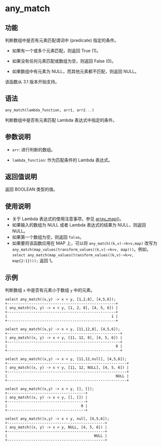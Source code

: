 # any_match

## 功能

判断数组中是否有元素匹配谓词中 (predicate) 指定的条件。

- 如果有一个或多个元素匹配，则返回 True (1)。

- 如果没有任何元素匹配或数组为空，则返回 False (0)。

- 如果数组中有元素为 NULL，而其他元素都不匹配，则返回 NULL。

该函数从 3.1 版本开始支持。

## 语法

```Haskell
any_match(lambda_function, arr1, arr2...)
```

判断数组中是否有元素匹配 Lambda 表达式中指定的条件。

## 参数说明

- `arr`: 进行判断的数组。

- `lambda_function`: 作为匹配条件的 Lambda 表达式。

## 返回值说明

返回 BOOLEAN 类型的值。

## 使用说明

- 关于 Lambda 表达式的使用注意事项，参见 [array_map()](array_map.md)。
- 如果输入的数组为 NULL 或者 Lambda 表达式的结果为 NULL，则返回 NULL。
- 如果第一个数组为空，则返回 `false`。
- 如果要将该函数应用在 MAP 上，可以将 `any_match((k,v)->k>v,map)` 改写为 `any_match(map_values(transform_values((k,v)->k>v, map)))`。例如，`select any_match(map_values(transform_values((k,v)->k>v, map{2:1})));` 返回 1。

## 示例

判断数组 `x` 中是否有元素小于数组 `y` 中的元素。

```Plain
select any_match((x,y) -> x < y, [1,2,8], [4,5,6]);
+--------------------------------------------------+
| any_match((x, y) -> x < y, [1, 2, 8], [4, 5, 6]) |
+--------------------------------------------------+
|                                                1 |
+--------------------------------------------------+

select any_match((x,y) -> x < y, [11,12,8], [4,5,6]);
+----------------------------------------------------+
| any_match((x, y) -> x < y, [11, 12, 8], [4, 5, 6]) |
+----------------------------------------------------+
|                                                  0 |
+----------------------------------------------------+

select any_match((x,y) -> x < y, [11,12,null], [4,5,6]);
+-------------------------------------------------------+
| any_match((x, y) -> x < y, [11, 12, NULL], [4, 5, 6]) |
+-------------------------------------------------------+
|                                                  NULL |
+-------------------------------------------------------+

select any_match((x,y) -> x < y, [], []);
+------------------------------------+
| any_match((x, y) -> x < y, [], []) |
+------------------------------------+
|                                  0 |
+------------------------------------+

select any_match((x,y) -> x < y, null, [4,5,6]);
+---------------------------------------------+
| any_match((x, y) -> x < y, NULL, [4, 5, 6]) |
+---------------------------------------------+
|                                        NULL |
+---------------------------------------------+
```
